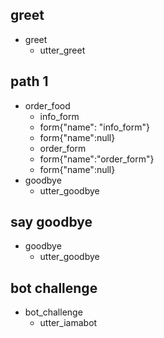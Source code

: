 ## greet
* greet
	- utter_greet

## path 1
* order_food
	- info_form
	- form{"name": "info_form"}
	- form{"name":null}
	- order_form
	- form{"name":"order_form"}
	- form{"name":null}
* goodbye
	- utter_goodbye















## say goodbye
* goodbye
  - utter_goodbye

## bot challenge
* bot_challenge
  - utter_iamabot
